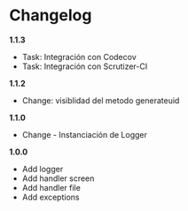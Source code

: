 Changelog
=========

__1.1.3__


* Task: Integración con Codecov
* Task: Integración con Scrutizer-CI

__1.1.2__

* Change: visiblidad del metodo generateuid

__1.1.0__

* Change - Instanciación de Logger

__1.0.0__

* Add logger
* Add handler screen
* Add handler file
* Add exceptions
